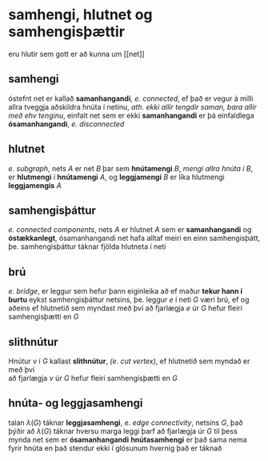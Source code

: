 # samhengi, hlutnet og samhengisþættir
eru hlutir sem gott er að kunna um [[net]]

## samhengi
óstefnt net er kallað **samanhangandi**, *e. connected*, ef það er vegur á milli allra tveggja aðskildra hnúta í netinu, *ath. ekki allir tengdir saman, bara allir með ehv tenginu*, einfalt net sem er ekki **samanhangandi** er þá einfaldlega **ósamanhangandi**, *e. disconnected*

## hlutnet
*e. subgraph*, nets $A$ er net $B$ þar sem **hnútamengi** $B$, *mengi allra hnúta í $B$*, er **hlutmengi** í **hnútamengi** $A$, og **leggjamengi** $B$ er líka hlutmengi **leggjamengis** $A$

## samhengisþáttur
*e. connected components*, nets $A$ er hlutnet $A$ sem er **samanhangandi** og **óstækkanlegt**, ósamanhangandi net hafa alltaf meiri en einn samhengisþátt, þe. samhengisþáttur táknar fjölda hlutneta í neti

## brú
*e. bridge*, er leggur sem hefur þann eiginleika að ef maður **tekur hann í burtu** eykst samhengisþáttur netsins, þe. leggur $e$ í neti $G$ væri brú, ef og aðeins ef hlutnetið sem myndast með því að fjarlægja $e$ úr $G$ hefur fleiri samhengisþætti en $G$

## slithnútur
Hnútur $v$ í $G$ kallast **slithnútur**, *(e. cut vertex)*, ef hlutnetið sem myndað er með því  
að fjarlægja $v$ úr $G$ hefur fleiri samhengisþætti en $G$

## hnúta- og leggjasamhengi
talan $\lambda(G)$ táknar **leggjasamhengi**, *e. edge connectivity*, netsins $G$, það þýðir að $\lambda(G)$ táknar hversu marga leggi þarf að fjarlægja úr $G$ til þess mynda net sem er **ósamanhangandi**
**hnútasamhengi** er það sama nema fyrir hnúta en það stendur ekki í glósunum hvernig það er táknað 